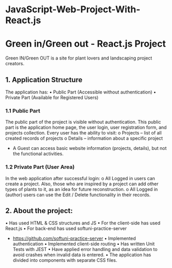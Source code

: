 # JavaScript-Web-Project-With-React.js
# Green in/Green out - React.js Project
Green IN/Green OUT  is a site for plant lovers and landscaping project creators.

## 1. Application Structure
The application has:
• Public Part (Accessible without authentication)
• Private Part (Available for Registered Users)
### 1.1 Public Part
The public part of the project is visible without authentication. This public part is the application home page, the user login, user registration form, and projects collection.
Every user has the ability to visit:
o Projects – list of all created records of projects
o Details – information about a specific project
- A Guest can access basic website information (projects, details), but not the functional activities.
### 1.2 Private Part (User Area)
In the web application after successful login:
o	All Logged in users can create a project. Also, those who are inspired by a project can add other types of plants to it, as an idea for future reconstruction.
o	All Logged in (author) users can use the Edit / Delete functionality in their records.

## 2. About the project:
• Has used HTML & CSS structures and JS
• For the client-side has used React.js
• For back-end has used softuni-practice-server
   -  https://github.com/softuni-practice-server
• Implemented authentication
• Implemented client-side routing
• Has written Unit Tests with JEST
• Have applied error handling and data validation to avoid crashes when invalid data is entered.
• The application has divided into components with separate CSS files.
